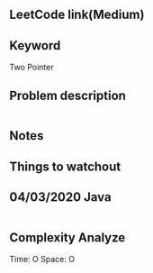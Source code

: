 ## LeetCode link(Medium)


## Keyword
Two Pointer

## Problem description
```

```



## Notes


## Things to watchout

## 04/03/2020 Java

```java


```
## Complexity Analyze
Time: O
Space: O